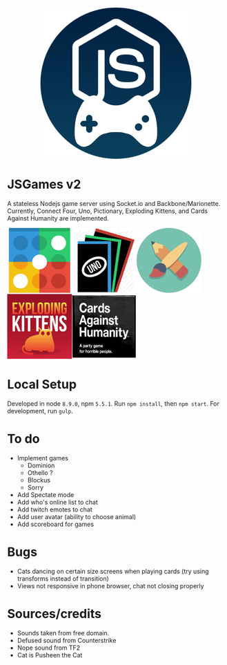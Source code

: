 <p align="center">
  <img alt="JSGames" src="/static/images/themes/light/logo.png" />
</p>

# JSGames v2

A stateless Nodejs game server using Socket.io and Backbone/Marionette.
Currently, Connect Four, Uno, Pictionary, Exploding Kittens, and Cards Against Humanity are implemented.

<img src="./static/images/connect-four.png" width="150" /><img src="./static/images/uno.png" width="150" /><img src="./static/images/pictionary.png" width="150" /><img src="./static/images/kittens.jpg" width="150" /><img src="./static/images/cah.png" width="150" />

# Local Setup
Developed in node `8.9.0`, npm `5.5.1`.
Run `npm install`, then `npm start`.
For development, run `gulp`.

# To do
- Implement games
  - Dominion
  - Othello ?
  - Blockus
  - Sorry
- Add Spectate mode
- Add who's online list to chat
- Add twitch emotes to chat
- Add user avatar (ability to choose animal)
- Add scoreboard for games

# Bugs
- Cats dancing on certain size screens when playing cards (try using transforms instead of transition)
- Views not responsive in phone browser, chat not closing properly

# Sources/credits
- Sounds taken from free domain.
- Defused sound from Counterstrike
- Nope sound from TF2
- Cat is Pusheen the Cat
